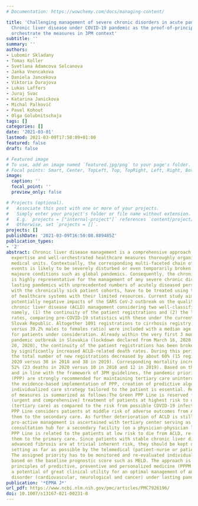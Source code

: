 ```yaml
---
# Documentation: https://wowchemy.com/docs/managing-content/

title: 'Challenging management of severe chronic disorders in acute pandemic situation:
  Chronic liver disease under COVID-19 pandemic as the proof-of-principle model to
  orchestrate the measures in 3PM context'
subtitle: ''
summary: ''
authors:
- Lubomir Skladany
- Tomas Koller
- Svetlana Adamcova Selcanova
- Janka Vnencakova
- Daniela Jancekova
- Viktoria Durajova
- Lukas Laffers
- Juraj Svac
- Katarina Janickova
- Michal Palkovič
- Pavel Kohout
- Olga Golubnitschaja
tags: []
categories: []
date: '2021-03-01'
lastmod: 2021-03-09T17:50:09+01:00
featured: false
draft: false

# Featured image
# To use, add an image named `featured.jpg/png` to your page's folder.
# Focal points: Smart, Center, TopLeft, Top, TopRight, Left, Right, BottomLeft, Bottom, BottomRight.
image:
  caption: ''
  focal_point: ''
  preview_only: false

# Projects (optional).
#   Associate this post with one or more of your projects.
#   Simply enter your project's folder or file name without extension.
#   E.g. `projects = ["internal-project"]` references `content/project/deep-learning/index.md`.
#   Otherwise, set `projects = []`.
projects: []
publishDate: '2021-03-09T16:50:08.889485Z'
publication_types:
- '2'
abstract: Chronic liver disease management is a comprehensive approach requiring multi-professional
  expertise and well-orchestrated healthcare measures thoroughly organized by responsible
  medical units. Contextually, the corresponding multi-faceted chain of healthcare
  events is likely to be severely disturbed or even temporarily broken under the force
  majeure conditions such as global pandemics. Consequently, the chronic liver disease
  is highly representative for the management of any severe chronic disorder under
  lasting pandemics with unprecedented numbers of acutely diseased persons who, together
  with the chronically sick patient cohorts, have to be treated using the given capacity
  of healthcare systems with their limited resources. Current study aimed at exploring
  potentially negative impacts of the SARS CoV-2 outbreak on the quality of the advanced
  chronic liver disease (ACLD) management considering two well-classified parameters,
  namely, (1) the continuity of the patient registrations and (2) the level of mortality
  rates, comparing pre-COVID-19 statistics with these under the current pandemic in
  Slovak Republic. Altogether 1091 registrations to cirrhosis registry (with 60.8%
  versus 39.2% males to females ratio) were included with a median age of 57 years
  for patients under consideration. Already within the very first 3 months of the
  pandemic outbreak in Slovakia (lockdown declared from March 16, 2020, until May
  20, 2020), the continuity of the patient registrations has been broken followed
  by significantly increased ACLD-related death rates. During this period of time,
  the total number of new registrations decreased by about 60% (15 registrations in
  2020 versus 38 in 2018 and 38 in 2019). Corresponding mortality increased by about
  52% (23 deaths in 2020 versus 10 in 2018 and 12 in 2019). Based on these results
  and in line with the framework of 3PM guidelines, the pandemic priority pathways
  (PPP) are strongly recommended for maintaining tertiary care uninterrupted. For
  the evidence-based implementation of PPP, creation of predictive algorithms and
  individualized care strategy tailored to the patient is essential. Resulting classification
  of measures is summarized as follows:The Green PPP Line is reserved for prioritized
  (urgent and comprehensive) treatment of patients at highest risk to die from ACLD
  (tertiary care) as compared to the risk from possible COVID-19 infection.The Orange
  PPP Line considers patients at middle risk of adverse outcomes from ACLD with re-addressing
  them to the secondary care. As further deterioration of ACLD is still probable,
  pro-active management is ascertained with tertiary center serving as the 24/7 telemedicine
  consultation hub for a secondary facility (on a physician-physician level).The Red
  PPP Line is related to the patients at low risk to die from ACLD, re-addressing
  them to the primary care. Since patients with stable chronic liver diseases without
  advanced fibrosis are at trivial inherent risk, they should be kept out of the healthcare
  setting as far as possible by the telemedical (patient-nurse or patient- physician) measurements.,
  The assigned priority has to be monitored and re-evaluated individually—in intervals
  based on the baseline prognostic score such as MELD. The approach is conform with
  principles of predictive, preventive and personalized medicine (PPPM / 3PM) and demonstrates
  a potential of great clinical utility for an optimal management of any severe chronic
  disorder (cardiovascular, neurological and cancer) under lasting pandemics.
publication: '*EPMA J*'
url_pdf: https://www.ncbi.nlm.nih.gov/pmc/articles/PMC7926196/
doi: 10.1007/s13167-021-00231-8
---
```

